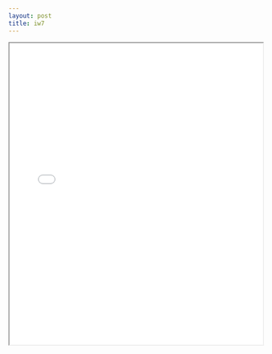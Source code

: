 ```yaml
---
layout: post
title: iw7
---
```


<div class="pdf-container">
<iframe src="/assets/pdfs/iw7.pdf" height="600" width="100%" allowFullScreen="true"></iframe>
</div>

